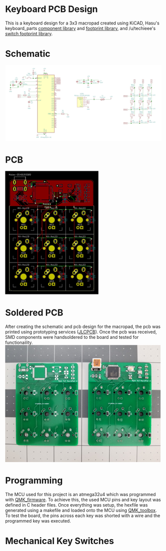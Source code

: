 # Keyboard PCB Design
This is a keyboard design for a 3x3 macropad created using KiCAD, Hasu's keyboard_parts [component library](https://github.com/tmk/kicad_lib_tmk) and [footprint library](https://github.com/tmk/keyboard_parts.pretty), and /u/techieee's [switch footprint library](https://github.com/egladman/keebs.pretty).

# Schematic
<img src = "3x3%20macropad%20v1/images/3x3%20macropad%20v1%20Schematic.jpg" width = "1000">

# PCB
<img src = "3x3%20macropad%20v1/images/3x3%20macropad%20v1%20PCB.jpg" width = "300">

# Soldered PCB
After creating the schematic and pcb design for the macropad, the pcb was printed using prototyping services ([JLCPCB](https://jlcpcb.com/)). Once the pcb was received, SMD components were handsoldered to the board and tested for functionaility.
<img src = "3x3%20macropad%20v1/images/Soldered%20PCB.jpg" width = "500">

# Programming
The MCU used for this project is an atmega32u4 which was programmed with [QMK_firmware](https://github.com/qmk/qmk_firmware). To achieve this, the used MCU pins and key layout was defined in C header files. Once everything was setup, the hexfile was generated using a makefile and loaded onto the MCU using [QMK_toolbox](https://github.com/qmk/qmk_toolbox). To test the board, the pins across each key was shorted with a wire and the programmed key was executed.

# Mechanical Key Switches
